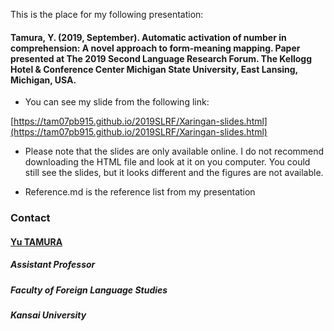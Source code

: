 This is the place for my following presentation:

#### Tamura, Y. (2019, September). Automatic activation of number in comprehension: A novel approach to form-meaning mapping. Paper presented at The 2019 Second Language Research Forum. The Kellogg Hotel & Conference Center Michigan State University, East Lansing, Michigan, USA.

* You can see my slide from the following link:

[https://tam07pb915.github.io/2019SLRF/Xaringan-slides.html](https://tam07pb915.github.io/2019SLRF/Xaringan-slides.html)

* Please note that the slides are only available online. I do not recommend downloading the HTML file and look at it on you computer. You could still see the slides, but it looks different and the figures are not available. 

* Reference.md is the reference list from my presentation

### Contact
#### [Yu TAMURA](https://tamurayu.wordpress.com/ "website")
##### Assistant Professor
##### Faculty of Foreign Language Studies
##### Kansai University
